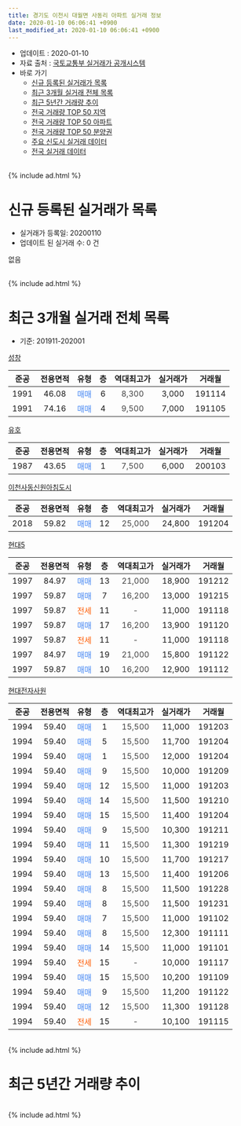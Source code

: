 ```yaml
---
title: 경기도 이천시 대월면 사동리 아파트 실거래 정보
date: 2020-01-10 06:06:41 +0900
last_modified_at: 2020-01-10 06:06:41 +0900
---
```


* 업데이트 : 2020-01-10
* 자료 출처 : [국토교통부 실거래가 공개시스템](http://rt.molit.go.kr)
* 바로 가기
    * [신규 등록된 실거래가 목록](#신규-등록된-실거래가-목록)
    * [최근 3개월 실거래 전체 목록](#최근-3개월-실거래-전체-목록)
    * [최근 5년간 거래량 추이](#최근-5년간-거래량-추이)
    * [전국 거래량 TOP 50 지역](https://inasie.github.io/apt-trade-info/최근-3개월-전국에서-가장-거래가-많이-발생한-지역)
    * [전국 거래량 TOP 50 아파트](https://inasie.github.io/apt-trade-info/최근-3개월-전국에서-가장-거래가-많이-발생한-아파트)
    * [전국 거래량 TOP 50 분양권](https://inasie.github.io/apt-trade-info/최근-3개월-전국에서-가장-거래가-많이-발생한-분양권)
    * [주요 신도시 실거래 데이터](https://inasie.github.io/apt-trade-info/주요-신도시)
    * [전국 실거래 데이터](https://inasie.github.io/apt-trade-info/전국)
<br>
{% include ad.html %}
<br>

# 신규 등록된 실거래가 목록
* 실거래가 등록일: 20200110
* 업데이트 된 실거래 수: 0 건

없음

<br>
{% include ad.html %}
<br>

# 최근 3개월 실거래 전체 목록
* 기준: 201911-202001


[성창](https://search.naver.com/search.naver?query=%EA%B2%BD%EA%B8%B0%EB%8F%84+%EC%9D%B4%EC%B2%9C%EC%8B%9C+%EB%8C%80%EC%9B%94%EB%A9%B4+%EC%82%AC%EB%8F%99%EB%A6%AC+%EC%84%B1%EC%B0%BD)

|준공|전용면적|유형|층|역대최고가|실거래가|거래월|
|:---:|:---:|:---:|:---:|:---:|:---:|:---:|
|1991|46.08|<span style="color:#4285f3">매매</span>|6|<span style="color:#444444">8,300</span>|3,000|191114|
|1991|74.16|<span style="color:#4285f3">매매</span>|4|<span style="color:#444444">9,500</span>|7,000|191105|

[유호](https://search.naver.com/search.naver?query=%EA%B2%BD%EA%B8%B0%EB%8F%84+%EC%9D%B4%EC%B2%9C%EC%8B%9C+%EB%8C%80%EC%9B%94%EB%A9%B4+%EC%82%AC%EB%8F%99%EB%A6%AC+%EC%9C%A0%ED%98%B8)

|준공|전용면적|유형|층|역대최고가|실거래가|거래월|
|:---:|:---:|:---:|:---:|:---:|:---:|:---:|
|1987|43.65|<span style="color:#4285f3">매매</span>|1|<span style="color:#444444">7,500</span>|6,000|200103|

[이천사동신원아침도시](https://search.naver.com/search.naver?query=%EA%B2%BD%EA%B8%B0%EB%8F%84+%EC%9D%B4%EC%B2%9C%EC%8B%9C+%EB%8C%80%EC%9B%94%EB%A9%B4+%EC%82%AC%EB%8F%99%EB%A6%AC+%EC%9D%B4%EC%B2%9C%EC%82%AC%EB%8F%99%EC%8B%A0%EC%9B%90%EC%95%84%EC%B9%A8%EB%8F%84%EC%8B%9C)

|준공|전용면적|유형|층|역대최고가|실거래가|거래월|
|:---:|:---:|:---:|:---:|:---:|:---:|:---:|
|2018|59.82|<span style="color:#4285f3">매매</span>|12|<span style="color:#444444">25,000</span>|24,800|191204|

[현대5](https://search.naver.com/search.naver?query=%EA%B2%BD%EA%B8%B0%EB%8F%84+%EC%9D%B4%EC%B2%9C%EC%8B%9C+%EB%8C%80%EC%9B%94%EB%A9%B4+%EC%82%AC%EB%8F%99%EB%A6%AC+%ED%98%84%EB%8C%805)

|준공|전용면적|유형|층|역대최고가|실거래가|거래월|
|:---:|:---:|:---:|:---:|:---:|:---:|:---:|
|1997|84.97|<span style="color:#4285f3">매매</span>|13|<span style="color:#444444">21,000</span>|18,900|191212|
|1997|59.87|<span style="color:#4285f3">매매</span>|7|<span style="color:#444444">16,200</span>|13,000|191215|
|1997|59.87|<span style="color:#ff5a00">전세</span>|11|<span style="color:#444444">-</span>|11,000|191118|
|1997|59.87|<span style="color:#4285f3">매매</span>|17|<span style="color:#444444">16,200</span>|13,900|191120|
|1997|59.87|<span style="color:#ff5a00">전세</span>|11|<span style="color:#444444">-</span>|11,000|191118|
|1997|84.97|<span style="color:#4285f3">매매</span>|19|<span style="color:#444444">21,000</span>|15,800|191122|
|1997|59.87|<span style="color:#4285f3">매매</span>|10|<span style="color:#444444">16,200</span>|12,900|191112|

[현대전자사원](https://search.naver.com/search.naver?query=%EA%B2%BD%EA%B8%B0%EB%8F%84+%EC%9D%B4%EC%B2%9C%EC%8B%9C+%EB%8C%80%EC%9B%94%EB%A9%B4+%EC%82%AC%EB%8F%99%EB%A6%AC+%ED%98%84%EB%8C%80%EC%A0%84%EC%9E%90%EC%82%AC%EC%9B%90)

|준공|전용면적|유형|층|역대최고가|실거래가|거래월|
|:---:|:---:|:---:|:---:|:---:|:---:|:---:|
|1994|59.40|<span style="color:#4285f3">매매</span>|1|<span style="color:#444444">15,500</span>|11,000|191203|
|1994|59.40|<span style="color:#4285f3">매매</span>|5|<span style="color:#444444">15,500</span>|11,700|191204|
|1994|59.40|<span style="color:#4285f3">매매</span>|1|<span style="color:#444444">15,500</span>|12,000|191204|
|1994|59.40|<span style="color:#4285f3">매매</span>|9|<span style="color:#444444">15,500</span>|10,000|191209|
|1994|59.40|<span style="color:#4285f3">매매</span>|12|<span style="color:#444444">15,500</span>|11,000|191203|
|1994|59.40|<span style="color:#4285f3">매매</span>|14|<span style="color:#444444">15,500</span>|11,500|191210|
|1994|59.40|<span style="color:#4285f3">매매</span>|15|<span style="color:#444444">15,500</span>|11,400|191204|
|1994|59.40|<span style="color:#4285f3">매매</span>|9|<span style="color:#444444">15,500</span>|10,300|191211|
|1994|59.40|<span style="color:#4285f3">매매</span>|11|<span style="color:#444444">15,500</span>|11,300|191219|
|1994|59.40|<span style="color:#4285f3">매매</span>|10|<span style="color:#444444">15,500</span>|11,700|191217|
|1994|59.40|<span style="color:#4285f3">매매</span>|13|<span style="color:#444444">15,500</span>|11,400|191206|
|1994|59.40|<span style="color:#4285f3">매매</span>|8|<span style="color:#444444">15,500</span>|11,500|191228|
|1994|59.40|<span style="color:#4285f3">매매</span>|8|<span style="color:#444444">15,500</span>|11,500|191231|
|1994|59.40|<span style="color:#4285f3">매매</span>|7|<span style="color:#444444">15,500</span>|11,000|191102|
|1994|59.40|<span style="color:#4285f3">매매</span>|8|<span style="color:#444444">15,500</span>|12,300|191111|
|1994|59.40|<span style="color:#4285f3">매매</span>|14|<span style="color:#444444">15,500</span>|11,000|191101|
|1994|59.40|<span style="color:#ff5a00">전세</span>|15|<span style="color:#444444">-</span>|10,000|191117|
|1994|59.40|<span style="color:#4285f3">매매</span>|15|<span style="color:#444444">15,500</span>|10,200|191109|
|1994|59.40|<span style="color:#4285f3">매매</span>|9|<span style="color:#444444">15,500</span>|11,200|191122|
|1994|59.40|<span style="color:#4285f3">매매</span>|12|<span style="color:#444444">15,500</span>|11,300|191128|
|1994|59.40|<span style="color:#ff5a00">전세</span>|15|<span style="color:#444444">-</span>|10,100|191115|


<br>
{% include ad.html %}
<br>

# 최근 5년간 거래량 추이


<div style="width:100%;">
    <canvas id="deal_progress" height="200"></canvas>
</div>

<script>
new Chart(document.getElementById("deal_progress"), {
    type: 'line',
    data: {
        labels: ['201501','201502','201503','201504','201505','201506','201507','201508','201509','201510','201511','201512','201601','201602','201603','201604','201605','201606','201607','201608','201609','201610','201611','201612','201701','201702','201703','201704','201705','201706','201707','201708','201709','201710','201711','201712','201801','201802','201803','201804','201805','201806','201807','201808','201809','201810','201811','201812','201901','201902','201903','201904','201905','201906','201907','201908','201909','201910','201911','201912','202001'],
        datasets: [{
            label: '매매',
            pointRadius: 1,
            data: [33, 32, 22, 23, 21, 14, 9, 19, 19, 23, 9, 8, 19, 8, 16, 9, 10, 12, 11, 17, 16, 20, 16, 10, 18, 12, 20, 16, 16, 26, 23, 16, 19, 10, 12, 6, 22, 15, 27, 26, 21, 19, 10, 12, 6, 12, 12, 6, 24, 9, 17, 10, 12, 17, 16, 13, 5, 10, 11, 16, 1],
            borderColor: "rgba(255, 201, 14, 1)",
            backgroundColor: "rgba(255, 201, 14, 0.5)",
            fill: false,
            lineTension: 0
        },{
            label: '전월세',
            pointRadius: 1,
            data: [14, 18, 12, 15, 15, 10, 12, 12, 11, 10, 9, 16, 10, 7, 16, 12, 12, 8, 15, 4, 16, 13, 9, 11, 2, 13, 14, 4, 5, 14, 7, 7, 11, 3, 4, 9, 5, 11, 13, 10, 9, 20, 15, 6, 8, 9, 6, 4, 8, 7, 3, 9, 7, 3, 8, 2, 6, 5, 4, 0, 0],
            borderColor: "rgba(0, 141, 185, 1)",
            backgroundColor: "rgba(0, 141, 185, 0.5)",
            fill: false,
            lineTension: 0
        }
        ]
    },
    options: {
        responsive: true,
        title: {
            display: false
        },
        tooltips: {
            mode: 'index',
            intersect: false
        },
        hover: {
            mode: 'nearest',
            intersect: true
        },
        scales: {
            xAxes: [{
                display: true,
                scaleLabel: {
                    display: true,
                    labelString: '년/월'
                }
            }],
            yAxes: [{
                display: true,
                ticks: {
                    suggestedMin: 0,
                },
                scaleLabel: {
                    display: true,
                    labelString: '실거래 수'
                }
            }]
        }
    }
});

</script>


<br>
{% include ad.html %}
<br>

